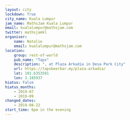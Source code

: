 ```yaml
---
layout: city                                           
lockdown: True
city_name: Kuala Lumpur
jam_name: MathsJam Kuala Lumpur
email: kualalumpur@mathsjam.com
twitter: mathsjamkl 
organiser:
    name: Natalie
    email: kualalumpur@mathsjam.com
location:
    group: rest-of-world
    pub_name: "Taps"
    description: ", at Plaza Arkadia in Desa Park City"
    url: https://tapsbeerbar.my/plaza-arkadia/
    lat: 101.6353581
    lon: 3.185937
hiatus: False
hiatus_months:
    - 2019-07
    - 2019-09
changed_dates:
    - 2019-08-22
start_time: 6pm in the evening   
---
```

